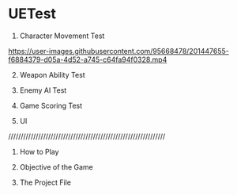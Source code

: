 # UETest

1. Character Movement Test

https://user-images.githubusercontent.com/95668478/201447655-f6884379-d05a-4d52-a745-c64fa94f0328.mp4


2. Weapon Ability Test

3. Enemy AI Test

4. Game Scoring Test

6. UI

///////////////////////////////////////////////////////////////
1. How to Play

2. Objective of the Game

3. The Project File
